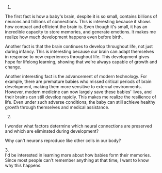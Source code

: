 1.  
The first fact is how a baby's brain, despite it is so small, contains billions of neurons and trillions of connections. This is interesting because it shows how compact and efficient the brain is. Even though it's small, it has an incredible capacity to store memories, and generate emotions. It makes me realize how much development happens even before birth.

Another fact is that the brain continues to develop throughout life, not just during infancy. This is interesting because our brain can adapt themselves in response to new experiences throughout life. This development gives hope for lifelong learning, showing that we're always capable of growth and change.

Another interesting fact is the advancement of modern technology. For example, there are premature babies who missed critical periods of brain development, making them more sensitive to external environments. However, modern medicine can now largely save these babies' lives, and their brains can still develop rapidly. This makes me realize the resilience of life. Even under such adverse conditions, the baby can still achieve healthy growth through themselves and medical assistance.

2.  
I wonder what factors determine which neural connections are preserved and which are eliminated during development?

Why can't neurons reproduce like other cells in our body?

3.   
I'd be interested in learning more about how babies form their memories. Since most people can't remember anything at that time, I want to know why this happens.